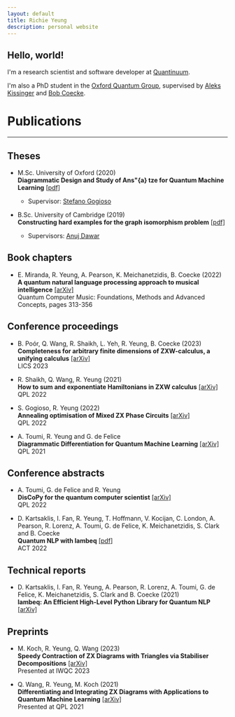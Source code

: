 ```yaml
---
layout: default
title: Richie Yeung 
description: personal website
---
```


## Hello, world!

I'm a research scientist and software developer at [Quantinuum](https://www.quantinuum.com/).

I'm also a PhD student in the [Oxford Quantum Group](http://www.cs.ox.ac.uk/activities/quantum/), supervised by [Aleks Kissinger](https://www.cs.ox.ac.uk/people/aleks.kissinger/) and [Bob Coecke](https://en.wikipedia.org/wiki/Bob_Coecke).

# Publications

---

## Theses

* M.Sc. University of Oxford (2020) <br>
  **Diagrammatic Design and Study of Ans\"{a} tze for Quantum Machine Learning**
  [[pdf]](https://arxiv.org/pdf/2011.11073.pdf)
  - Supervisor: [Stefano Gogioso](https://www.cs.ox.ac.uk/people/stefano.gogioso/)

* B.Sc. University of Cambridge (2019) <br>
  **Constructing hard examples for the graph isomorphism problem**
  [[pdf]](https://github.com/y-richie-y/badgraphs/blob/master/dissertation_trim.pdf)
  - Supervisors: [Anuj Dawar](https://www.cst.cam.ac.uk/people/ad260)

<!-- ## Journal articles -->

## Book chapters

* E. Miranda, R. Yeung, A. Pearson, K. Meichanetzidis, B. Coecke (2022) <br>
  **A quantum natural language processing approach to musical intelligence** [[arXiv]](https://arxiv.org/abs/2107.06776) <br>
  Quantum Computer Music: Foundations, Methods and Advanced Concepts, pages 313-356

## Conference proceedings

* B. Poór, Q. Wang, R. Shaikh, L. Yeh, R. Yeung, B. Coecke (2023) <br>
  **Completeness for arbitrary finite dimensions of ZXW-calculus, a unifying calculus**
  [[arXiv]](https://arxiv.org/abs/2302.12135) <br>
  LICS 2023

* R. Shaikh, Q. Wang, R. Yeung (2021) <br>
  **How to sum and exponentiate Hamiltonians in ZXW calculus**
  [[arXiv]](https://arxiv.org/abs/2212.04462) <br>
  QPL 2022

* S. Gogioso, R. Yeung (2022) <br>
  **Annealing optimisation of Mixed ZX Phase Circuits**
  [[arXiv]](https://arxiv.org/abs/2206.11839) <br>
  QPL 2022

* A. Toumi, R. Yeung and G. de Felice <br>
  **Diagrammatic Differentiation for Quantum Machine Learning**
  [[arXiv]](https://arxiv.org/abs/2103.07960) <br>
  QPL 2021

## Conference abstracts

* A. Toumi, G. de Felice and R. Yeung <br>
  **DisCoPy for the quantum computer scientist**
  [[arXiv]](https://arxiv.org/abs/2205.05190) <br>
  QPL 2022

* D. Kartsaklis, I. Fan, R. Yeung, T. Hoffmann, V. Kocijan, C. London, A. Pearson, R. Lorenz, A. Toumi, G. de Felice, K. Meichanetzidis, S. Clark and B. Coecke <br>
  **Quantum NLP with lambeq**
  [[pdf]](https://msp.cis.strath.ac.uk/act2022/papers/ACT2022_paper_7003.pdf) <br>
  ACT 2022

## Technical reports

* D. Kartsaklis, I. Fan, R. Yeung, A. Pearson, R. Lorenz, A. Toumi, G. de Felice, K. Meichanetzidis, S. Clark and B. Coecke (2021) <br>
  **lambeq: An Efficient High-Level Python Library for Quantum NLP**
  [[arXiv]](https://arxiv.org/abs/2110.04236)

## Preprints

* M. Koch, R. Yeung, Q. Wang (2023) <br>
**Speedy Contraction of ZX Diagrams with Triangles via Stabiliser Decompositions**
  [[arXiv]](https://arxiv.org/abs/2307.01803) <br>
  Presented at IWQC 2023

* Q. Wang, R. Yeung, M. Koch (2021) <br>
**Differentiating and Integrating ZX Diagrams with Applications to Quantum Machine Learning**
  [[arXiv]](https://arxiv.org/abs/2201.13250) <br>
  Presented at QPL 2021